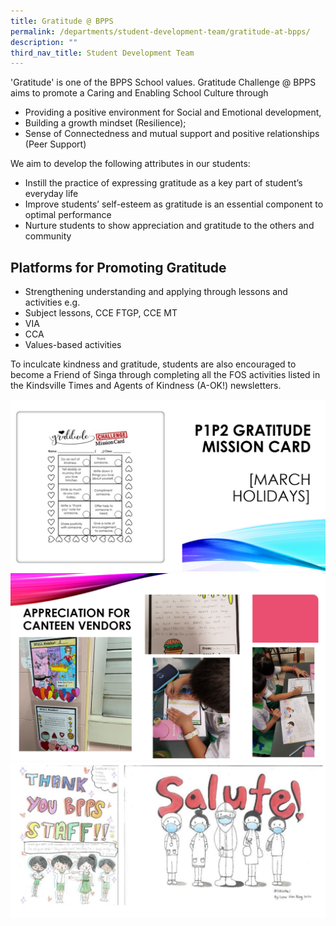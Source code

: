 ```yaml
---
title: Gratitude @ BPPS
permalink: /departments/student-development-team/gratitude-at-bpps/
description: ""
third_nav_title: Student Development Team
---
```

'Gratitude' is one of the BPPS School values. Gratitude Challenge @ BPPS aims to promote a Caring and Enabling School Culture through

*   Providing a positive environment for Social and Emotional development,
*   Building a growth mindset (Resilience);
*   Sense of Connectedness and mutual support and positive relationships (Peer Support)

  

We aim to develop the following attributes in our students:

*   Instill the practice of expressing gratitude as a key part of student’s everyday life
*   Improve students’ self-esteem as gratitude is an essential component to optimal performance
*   Nurture students to show appreciation and gratitude to the others and community

  

Platforms for Promoting Gratitude
---------------------------------

*   Strengthening understanding and applying through lessons and activities e.g.
*   Subject lessons, CCE FTGP, CCE MT
*   VIA
*   CCA
*   Values-based activities

  

To inculcate kindness and gratitude, students are also encouraged to become a Friend of Singa through completing all the FOS activities listed in the Kindsville Times and Agents of Kindness (A-OK!) newsletters.

![](/images/Gratitude%20Challenge%20%20BPPS_1.png)
![](/images/Gratitude%20Challenge%20%20BPPS_2.png)
![](/images/gratitude.png)